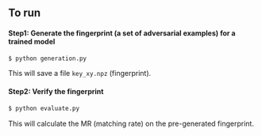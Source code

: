 ## To run

#### Step1: Generate the fingerprint (a set of adversarial examples) for a trained model

```python
$ python generation.py 
```
This will save a file `key_xy.npz` (fingerprint).

#### Step2: Verify the fingerprint

```python
$ python evaluate.py 
```
This will calculate the MR (matching rate) on the pre-generated fingerprint. 
